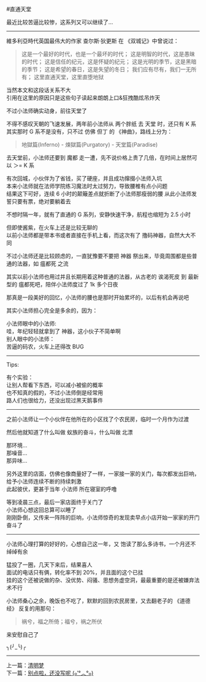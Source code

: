 #直通天堂

最近比较苦逼比较惨，这系列又可以继续了...  

---

維多利亞時代英国最伟大的作家 查尔斯·狄更斯 在 《双城记》中曾说过：
>这是一个最好的时代，也是一个最坏的时代；
这是明智的时代，这是愚昧的时代；
这是信任的纪元，这是怀疑的纪元；
这是光明的季节，这是黑暗的季节；
这是希望的春日，这是失望的冬日；
我们应有尽有，我们一无所有；
这里直通天堂，这里直堕地狱

当然本文和这段话关系不大  
引用在这里的原因只是这些句子读起来朗朗上口&狂拽酷炫吊炸天  

不过小法师确实动身，前往天堂了  

不得不感叹天朝的飞速发展，两年前小法师从 两个胖纸 去 天堂 时，还只有 K 系  
其实那时 G 系不是没有，只不过 仿佛 但丁 的 《神曲》，路线上分为：
>地獄篇(Inferno) - ‎煉獄篇(Purgatory) - ‎天堂篇(Paradise)

去天堂前，小法师还要到 魔都 走一遭，先不说价格上贵了几倍，在时间上居然可以 ＞= K 系  

有次回城，小伙伴为了省钱，买了硬座，并且成功撺掇小法师入坑  
本来小法师就在法师学院练习魔法时太过努力，导致腰椎有点小问题  
结果这下可好，连续 6 小时的颠簸差点就折断了小法师那瘦弱的腰
从此小法师发誓只要有票，绝对要躺着去  

不想时隔一年，就有了直通的 G 系列，安静快速干净，航程也缩短为 2.5 小时   

但即使酱紫，在火车上还是比较无聊的  
以前小法师都是带本书或者直接在手机上看，而这次有了 撸码神器，自然大大不同   

不过小法师还是比较顾虑的，一直犹豫要不要把 神器 祭出来，毕竟周围都是些普通的法器，如 瘟都死 之流  

其实以前小法师也用过并且长期用着这种普通的法器，从古老的 诶渴死皮 到 最新型的 瘟都死吧，陪伴小法师度过了 1k 多个日夜  

那真是一段美好的回忆，小法师的腰也是那时开始累坏的，以后有机会再说吧  


其实小法师担心完全是多余的，因为：

小法师眼中的小法师:   
哇，年纪轻轻就拿到了 神器，这小伙子不简单啊  
别人眼中的小法师：   
苦逼的码农，火车上还得改 BUG

- - -

Tips:

有个实验：  
让别人帮看下东西，可以减小被偷的概率   
也不知真的假的，不过小法师倒是经常用   
路人们也很给力，还没出现过黑天鹅事件  

- - -

之前小法师让一个小伙伴在他所在的小区找了个农民房，临时一个月作为过渡  

然后他就知道了什么叫做 蚁族的奋斗，什么叫做 北漂  

那环境...  
那噪音...  
那异味...  

另外这里的店面，仿佛也像商量好了一样，一家接一家的关门，每次都发出巨响，给予小法师连续不断的持续刺激  
此起彼伏，更甚于当年 小法师 所在寝室的呼噜   

等到凌晨三点，最后一家店面终于关门了  
小法师心想这回总算可以睡了  
刚刚卧倒，又传来一阵阵的巨响，小法师惊奇的发现卖早点小店开始一家家的开门奋斗了  


- - -

小法师心理打算的好好的，心想自己这一年，又 饱读了那么多诗书，一个月还不绰绰有余   

猛投了一圈，几天下来后，结果喜人   
面试的电话只有俩，转化率不到 20%，并且面的这个已挂  
挂的这个还被说做的杂、没优势、闷骚、思想务虚空洞，最最重要的是还被嫌弃法术不行  

小法师桑心之余，晚饭也不吃了，默默的回到农民房里，又去翻老子的 《道德经》
反复的用那句：
>祸兮，福之所倚；福兮，祸之所伏

来安慰自己了  

╮(╯_╰)╭  

-------
上一篇：[清明梦](https://github.com/Artwalk/LittleMaster/blob/master/Contents/14.md)  
下一篇：[别点啦，还没写呢 (๑′°︿°๑)](https://github.com/Artwalk/LittleMaster/blob/master/Contents/16.md)